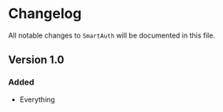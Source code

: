 # Changelog

All notable changes to `SmartAuth` will be documented in this file.

## Version 1.0

### Added
- Everything
